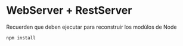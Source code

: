 # WebServer + RestServer

Recuerden que deben ejecutar para reconstruir los modúlos de Node
```
npm install
```

